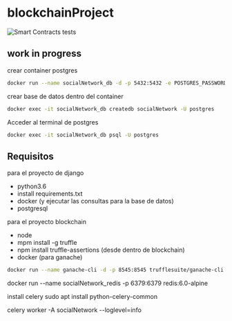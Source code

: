 # blockchainProject
![Smart Contracts tests](https://github.com/VictorNS69/blockchainProject/workflows/Smart%20Contracts%20tests/badge.svg)

## work in progress

crear container postgres
```bash
docker run --name socialNetwork_db -d -p 5432:5432 -e POSTGRES_PASSWORD="socialNetwork" postgres:9.6.17-alpine
```
crear base de datos dentro del container
```bash
docker exec -it socialNetwork_db createdb socialNetwork -U postgres
```
Acceder al terminal de postgres
```bash
docker exec -it socialNetwork_db psql -U postgres
```

## Requisitos
para el proyecto de django
- python3.6
- install requirements.txt
- docker (y ejecutar las consultas para la base de datos)
- postgresql

para el proyecto blockchain
- node
- mpm install -g truffle
- npm install truffle-assertions (desde dentro de blockchain)
- docker (para ganache)

```bash
docker run --name ganache-cli -d -p 8545:8545 trufflesuite/ganache-cli:latest
```
docker run --name socialNetwork_redis -p 6379:6379  redis:6.0-alpine


install celery sudo apt install python-celery-common

celery worker -A socialNetwork --loglevel=info


